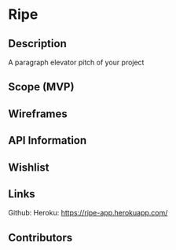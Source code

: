 # Ripe 

## Description
A paragraph elevator pitch of your project

## Scope (MVP)

## Wireframes

## API Information

## Wishlist

## Links
Github: 
Heroku: https://ripe-app.herokuapp.com/

## Contributors


